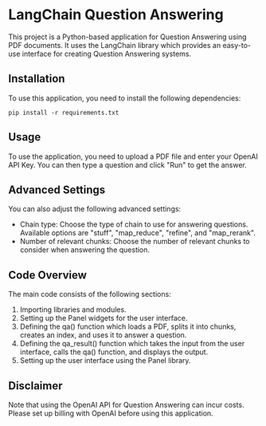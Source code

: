 # LangChain Question Answering
This project is a Python-based application for Question Answering using PDF documents. It uses the LangChain library which provides an easy-to-use interface for creating Question Answering systems.

## Installation
To use this application, you need to install the following dependencies:
```
pip install -r requirements.txt
```

## Usage
To use the application, you need to upload a PDF file and enter your OpenAI API Key. You can then type a question and click "Run" to get the answer.

## Advanced Settings
You can also adjust the following advanced settings:

- Chain type: Choose the type of chain to use for answering questions. Available options are "stuff", "map_reduce", "refine", and "map_rerank".
- Number of relevant chunks: Choose the number of relevant chunks to consider when answering the question.

## Code Overview
The main code consists of the following sections:

1. Importing libraries and modules.
2. Setting up the Panel widgets for the user interface.
3. Defining the qa() function which loads a PDF, splits it into chunks, creates an index, and uses it to answer a question.
4. Defining the qa_result() function which takes the input from the user interface, calls the qa() function, and displays the output.
5. Setting up the user interface using the Panel library.

## Disclaimer
Note that using the OpenAI API for Question Answering can incur costs. Please set up billing with OpenAI before using this application.
